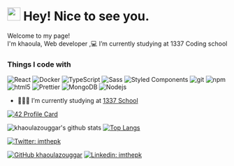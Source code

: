 <h1><img src="https://emojis.slackmojis.com/emojis/images/1531849430/4246/blob-sunglasses.gif?1531849430" width="30"/> Hey! Nice to see you.</h1>
<p>Welcome to my page! </br> I'm khaoula, Web developer ,💻 I’m currently studying at  1337 Coding school
<h3>Things I code with</h3>
<p>
  <img alt="React" src="https://img.shields.io/badge/-React-45b8d8?style=flat-square&logo=react&logoColor=white" />
  <img alt="Docker" src="https://img.shields.io/badge/-Docker-46a2f1?style=flat-square&logo=docker&logoColor=white" />
  <img alt="TypeScript" src="https://img.shields.io/badge/-TypeScript-007ACC?style=flat-square&logo=typescript&logoColor=white" />
  <img alt="Sass" src="https://img.shields.io/badge/-Sass-CC6699?style=flat-square&logo=sass&logoColor=white" />
  <img alt="Styled Components" src="https://img.shields.io/badge/-Styled_Components-db7092?style=flat-square&logo=styled-components&logoColor=white" />
  <img alt="git" src="https://img.shields.io/badge/-Git-F05032?style=flat-square&logo=git&logoColor=white" />
  <img alt="npm" src="https://img.shields.io/badge/-NPM-CB3837?style=flat-square&logo=npm&logoColor=white" />
  <img alt="html5" src="https://img.shields.io/badge/-HTML5-E34F26?style=flat-square&logo=html5&logoColor=white" />
  <img alt="Prettier" src="https://img.shields.io/badge/-Prettier-F7B93E?style=flat-square&logo=prettier&logoColor=white" />
  <img alt="MongoDB" src="https://img.shields.io/badge/-MongoDB-13aa52?style=flat-square&logo=mongodb&logoColor=white" />
  <img alt="Nodejs" src="https://img.shields.io/badge/-Nodejs-43853d?style=flat-square&logo=Node.js&logoColor=white" />
</p>


- 👨🏽‍💻 I’m currently studying at  [1337 School](https://1337.ma)
 
[![42 Profile Card](https://1337-readme.vercel.app/api/profile?cursus=42cursus&login=kzouggar)](https://github.com/khaoulazouggar)

<!--[![khaoulazouggar's wakatime stats](https://github-readme-stats.vercel.app/api/wakatime?username=khaoulazouggar)](https://github.com/khaoulazouggar/github-readme-stats)-->
![khaoulazouggar's github stats](https://github-readme-stats.vercel.app/api?username=khaoulazouggar&show_icons=true&theme=merko )
[![Top Langs](https://github-readme-stats.vercel.app/api/top-langs/?username=khaoulazouggar&layout=compact&theme=merko)](https://github.com/khaoulazouggar/github-readme-stats)




[![Twitter: imthepk](https://img.shields.io/twitter/follow/khaoulazouggar?style=social)](https://twitter.com/khaoulazouggar)

[![GitHub khaoulazouggar](https://img.shields.io/github/followers/khaoulazouggar?label=follow&style=social)](https://github.com/khaoulazouggar)
[![Linkedin: imthepk](https://img.shields.io/badge/-khaoulazouggar-blue?style=flat-square&logo=Linkedin&logoColor=white&link=https://www.linkedin.com/in/khaoulazouggar/)](https://www.linkedin.com/in/khaoulazouggar/)



<!--
**khaoulazouggar/khaoulazouggar** is a ✨ _special_ ✨ repository because its `README.md` (this file) appears on your GitHub profile.

Here are some ideas to get you started:

- 🔭 I’m currently I’m currently studying at on ...
- 🌱 I’m currently learning ...
- 👯 I’m looking to collaborate on ...
- 🤔 I’m looking for help with ...
- 💬 Ask me about ...
- 📫 How to reach me: ...
- 😄 Pronouns: ...
- ⚡ Fun fact: ...
-->
